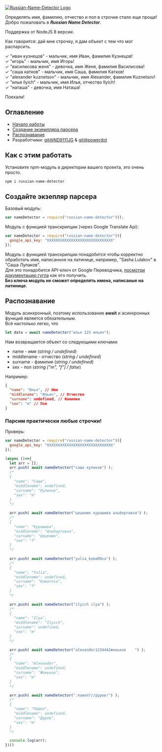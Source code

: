 [![Russian-Name-Detector Logo](https://storage.yandexcloud.net/actid-storage/russian-name-detector/logo.png?1)](https://github.com/ND9111JG/Russian-Name-Detector/)

Определять имя, фамилию, отчество и пол в строчке стало еще проще!
Добро пожаловать в ***Russian Name Detector***.

Поддержка от NodeJS 8 версии.  

Как говорится: дай мне строчку, я дам объект с тем что мог распарсить.

✓ "иван кузнецов" - мальчик, имя Иван, фамилия Кузнецов!  
✓ "игорь" - мальчик, имя Игорь!  
✓ "василисова женя" - девочка, имя Женя, фамилия Василисова!  
✓ "саша катков" - мальчик, имя Саша, фамилия Катков!  
✓ "alexander kuznetsov" - мальчик, имя Alexander, фамилия Kuznetsov!  
✓ "илья ilyich" - мальчик, имя Илья, отчество Ilyich!  
✓ "наташа" - девочка, имя Наташа!   


Поехали!

## Оглавление
* [Начало работы](#как-с-этим-работать)
* [Создание экземпляра парсера](#создайте-экзепляр-парсера)
* [Распознавание](#распознавание)
* Разработчики: [git@ND9111JG](https://github.com/ND9111JG/) & [git@powerdot](https://github.com/powerdot/)


## Как с этим работать

Установите npm-модуль в директории вашего проекта, это очень просто.  
```bash
npm i russian-name-detector
```

## Создайте экзепляр парсера  
  
Базовый модуль:
```javascript
var nameDetector = require("russian-name-detector")();
```

Модуль с функцией транскрипции (через Google Translate Api):
```javascript
var nameDetector = require("russian-name-detector")({
  google_api_key: "XXXXXXXXXXXXXXXXXXXXXXXXXXXXXX"
});
```
Модуль с функцией транскрипции понадобится чтобы корректно обработать имя, написанное на латинице, например, "Sasha Lulakov" в "Саша Лулаков".  
Для это понадобится API-ключ от Google Переводчика, [посмотри документацию гугла](https://cloud.google.com/translate/docs/setup) как его получить.  
**Без ключа модуль не сможет определять имена, написаные на латинице.**

## Распознавание 

Модуль асинхронный, поэтому использование **await** и асинхронных функций является обязательным.  
Всё настолько легко, что
```javascript
let data = await nameDetector("илья 123 ильич");
```
Нам возвращается объект со следующими ключами:
* name - имя (*string / undefined*)
* middlename - отчество (*string / undefined*)
* surname - фамилия (*string / undefined*)
* sex - пол (*string ["m", "f"] / false*)  

Например:
```json
{
  "name": "Илья", // Имя
  "middlename": "Ильич", // Отчество
  "surname": undefined, // Фамилия
  "sex": "m" // Пол
}
```

### Парсим практически любые строчки!

Проверь:

```javascript
var nameDetector = require("russian-name-detector")({
  google_api_key: "XXXXXXXXXXXXXXXXXXXXXXXXXXXXXX"
});

(async ()=>{
  let arr = [];
  arr.push( await nameDetector("саша куликов") );
  /*
  {
    "name": "Саша",
    "middlename": undefined,
    "surname": "Куликов",
    "sex": "m"
  }
  */

  arr.push( await nameDetector("цеценюк курашива альбертовна") );
  /*
  {
    "name": "Курашива",
    "middlename": "Альбертовна",
    "surname": "Цеценюк",
    "sex": "f"
  }
  */
 
  arr.push( await nameDetector("yulia_komaROva") );
  /*
  {
    "name": "Yulia",
    "middlename": undefined,
    "surname": "Komarova",
    "sex": "f"
  }
  */
 
  arr.push( await nameDetector("ilyich ilya") );
  /*
  {
    "name": "Ilya",
    "middlename": "Ilyich",
    "surname": undefined,
    "sex": "m"
  }
  */

  arr.push( await nameDetector("alexander1234442женьков    ") );
  /*
  {
    "name": "Alexander",
    "middlename": undefined,
    "surname": "Женьков",
    "sex": "m"
  }
  */

  arr.push( await nameDetector(".павел?//дуров!") );
  /*
  {
    "name": "Павел",
    "middlename": undefined,
    "surname": "Дуров",
    "sex": "m"
  }
  */

  console.log(arr);
})()
```